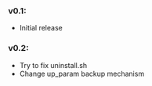 ### v0.1:
- Initial release

### v0.2:
- Try to fix uninstall.sh
- Change up_param backup mechanism
